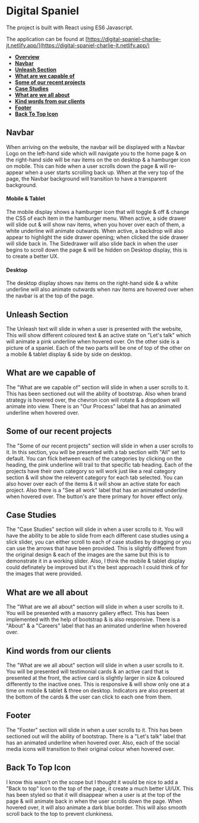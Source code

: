 # Digital Spaniel

The project is built with React using ES6 Javascript.

The application can be found at [https://digital-spaniel-charlie-jt.netlify.app/](https://digital-spaniel-charlie-jt.netlify.app/)

- [**Overview**](#overview)
- [**Navbar**](#navbar)
- [**Unleash Section**](#unleash-section)
- [**What are we capable of**](#what-are-we-capable-of)
- [**Some of our recent projects**](#some-of-our-recent-projects)
- [**Case Studies**](#case-studies)
- [**What are we all about**](#what-are-we-all-about)
- [**Kind words from our clients**](#kind-words-from-our-clients)
- [**Footer**](#Footer)
- [**Back To Top Icon**](#back-to-top-icon)


## Navbar

When arriving on the website, the navbar will be displayed with a Navbar Logo on the left-hand side which will navigate you to the home page & on the right-hand side will be nav items on the on desktop & a hamburger icon on mobile. This can hide when a user scrolls down the page & will re-appear when a user starts scrolling back up. When at the very top of the page, the Navbar background will transition to have a transparent background.

#### Mobile & Tablet

The mobile display shows a hamburger icon that will toggle & off & change the CSS of each item in the hamburger menu. When active, a side drawer will slide out & will show nav items, when you hover over each of them, a white underline will animate outwards. When active, a backdrop will also appear to highlight the side drawer opening; when clicked the side drawer will slide back in. The Sidedrawer will also slide back in when the user begins to scroll down the page & will be hidden on Desktop display, this is to create a better UX.

#### Desktop

The desktop display shows nav items on the right-hand side & a white underline will also animate outwards when nav items are hovered over when the navbar is at the top of the page.


## Unleash Section

The Unleash text will slide in when a user is presented with the website, This will show different coloured text & an active state on "Let's talk" which will animate a pink underline when hovered over. On the other side is a picture of a spaniel. Each of the two parts will be one of top of the other on a mobile & tablet display & side by side on desktop.


## What are we capable of

The "What are we capable of" section will slide in when a user scrolls to it. This has been sectioned out will the ability of bootstrap. Also when brand strategy is hovered over, the chevron icon will rotate & a dropdown will animate into view. There is an "Our Process" label that has an animated underline when hovered over.


## Some of our recent projects

The "Some of our recent projects" section will slide in when a user scrolls to it. In this section, you will be presented with a tab section with "All" set to default. You can flick between each of the categories by clicking on the heading, the pink underline will trail to that specific tab heading. Each of the projects have their own category so will work just like a real category section & will show the relevent category for each tab selected. You can also hover over each of the items & it will show an active state for each project. Also there is a "See all work" label that has an animated underline when hovered over. The button's are there primary for hover effect only.


## Case Studies

The "Case Studies" section will slide in when a user scrolls to it. You will have the ability to be able to slide from each different case studies using a slick slider, you can either scroll to each of case studies by dragging or you can use the arrows that have been provided. This is slightly different from the original design & each of the images are the same but this is to demonstrate it in a working slider. Also, I think the mobile & tablet display could definately be improved but it's the best approach I could think of for the images that were provided.


## What are we all about

The "What are we all about" section will slide in when a user scrolls to it. You will be presented with a masonry gallery effect. This has been implemented with the help of bootstrap & is also responsive. There is a "About" & a "Careers" label that has an animated underline when hovered over.


## Kind words from our clients

The "What are we all about" section will slide in when a user scrolls to it. You will be presented will testimonial cards & an active card that is presented at the front, the active card is slightly larger in size & coloured differently to the inactive ones. This is responsive & will show only one at a time on mobile & tablet & three on desktop. Indicators are also present at the bottom of the cards & the user can click to each one from them.

## Footer

The "Footer" section will slide in when a user scrolls to it. This has been sectioned out will the ability of bootstrap. There is a "Let's talk" label that has an animated underline when hovered over. Also, each of the social media icons will transition to their original colour when hovered over.


## Back To Top Icon

I know this wasn't on the scope but I thought it would be nice to add a "Back to top" Icon to the top of the page, it create a much better UI/UX. This has been styled so that it will disappear when a user is at the top of the page & will animate back in when the user scrolls down the page. When hovered over, it will also animate a dark blue border. This will also smooth scroll back to the top to prevent clunkiness.
